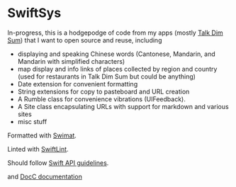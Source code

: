 # SwiftSys

In-progress, this is a hodgepodge of code from my apps (mostly [Talk Dim Sum](http://talkdimsum.com/)) that I want to open source and reuse, including

- displaying and speaking Chinese words (Cantonese, Mandarin, and Mandarin with simplified characters)
- map display and info links of places collected by region and country (used for restaurants in Talk Dim Sum but could be anything)
- Date extension for convenient formatting
- String extensions for copy to pasteboard and URL creation
- A Rumble class for convenience vibrations (UIFeedback).
- A Site class encapsulating URLs with support for markdown and various sites
- misc stuff

Formatted with [Swimat](https://github.com/Jintin/Swimat).

Linted with [SwiftLint](https://github.com/realm/SwiftLint).

Should follow [Swift API guidelines](https://www.swift.org/documentation/api-design-guidelines/).

and [DocC documentation](https://www.swift.org/documentation/docc/writing-symbol-documentation-in-your-source-files)

